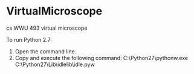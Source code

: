 VirtualMicroscope
=================

cs WWU 493 virtual microscope

To run Python 2.7:
  1. Open the command line.
  2. Copy and execute the following command:
     C:\Python27\pythonw.exe  C:\Python27\Lib\idlelib\idle.pyw
